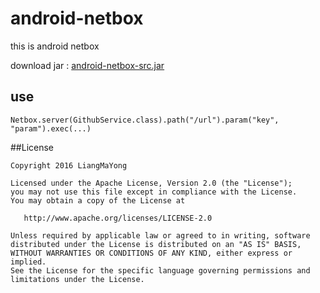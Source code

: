 ﻿# android-netbox
this is android netbox


download jar : [android-netbox-src.jar](https://raw.githubusercontent.com/LiangMaYong/android-netbox/master/jar/android-netbox-src.jar)
## use
```
Netbox.server(GithubService.class).path("/url").param("key", "param").exec(...)
```
##License
```
Copyright 2016 LiangMaYong

Licensed under the Apache License, Version 2.0 (the "License");
you may not use this file except in compliance with the License.
You may obtain a copy of the License at

   http://www.apache.org/licenses/LICENSE-2.0

Unless required by applicable law or agreed to in writing, software
distributed under the License is distributed on an "AS IS" BASIS,
WITHOUT WARRANTIES OR CONDITIONS OF ANY KIND, either express or implied.
See the License for the specific language governing permissions and
limitations under the License.
```

